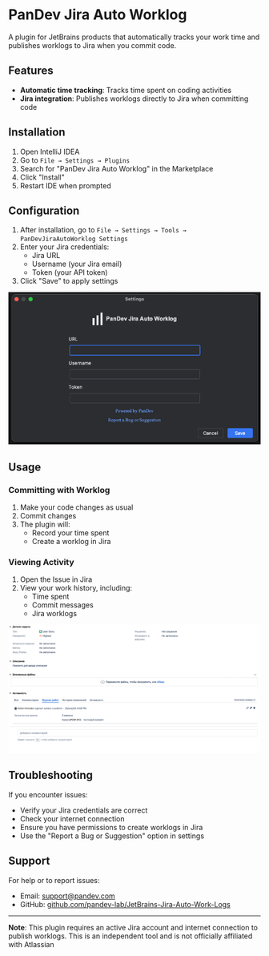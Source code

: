 # PanDev Jira Auto Worklog

A plugin for JetBrains products that automatically tracks your work time and publishes worklogs to Jira when you commit code.

## Features

- **Automatic time tracking**: Tracks time spent on coding activities
- **Jira integration**: Publishes worklogs directly to Jira when committing code

## Installation

1. Open IntelliJ IDEA
2. Go to `File → Settings → Plugins`
3. Search for "PanDev Jira Auto Worklog" in the Marketplace
4. Click "Install"
5. Restart IDE when prompted

## Configuration

1. After installation, go to `File → Settings → Tools → PanDevJiraAutoWorklog Settings`
2. Enter your Jira credentials:
    - Jira URL
    - Username (your Jira email)
    - Token (your API token)
3. Click "Save" to apply settings

![login_view](screenshots/login.png)

## Usage

### Committing with Worklog

1. Make your code changes as usual
2. Commit changes
3. The plugin will:
    - Record your time spent
    - Create a worklog in Jira

### Viewing Activity

1. Open the Issue in Jira
2. View your work history, including:
    - Time spent
    - Commit messages
    - Jira worklogs

![worklog_view](screenshots/worklog.png)

## Troubleshooting

If you encounter issues:
- Verify your Jira credentials are correct
- Check your internet connection
- Ensure you have permissions to create worklogs in Jira
- Use the "Report a Bug or Suggestion" option in settings

## Support

For help or to report issues:
- Email: support@pandev.com
- GitHub: [github.com/pandev-lab/JetBrains-Jira-Auto-Work-Logs](https://github.com/pandev-lab/JetBrains-Jira-Auto-Work-Logs)

---

**Note**: This plugin requires an active Jira account and internet connection to publish worklogs. This is an independent tool and is not officially affiliated with Atlassian